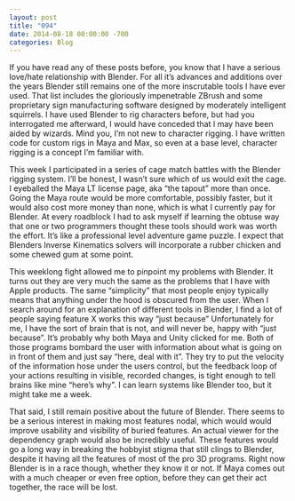 ```yaml
---
layout: post
title: "094"
date: 2014-08-18 00:00:00 -700
categories: Blog
---
```


If you have read any of these posts before, you know that I have a serious love/hate relationship with Blender. For all it’s advances and additions over the years Blender still remains one of the more inscrutable tools I have ever used. That list includes the gloriously impenetrable ZBrush and some proprietary sign manufacturing software designed by moderately intelligent squirrels. I have used Blender to rig characters before, but had you interrogated me afterward, I would have conceded that I may have been aided by wizards. Mind you, I’m not new to character rigging. I have written code for custom rigs in Maya and Max, so even at a base level, character rigging is a concept I’m familiar with.

This week I participated in a series of cage match battles with the Blender rigging system. I’ll be honest, I wasn’t sure which of us would exit the cage. I eyeballed the Maya LT license page, aka “the tapout” more than once. Going the Maya route would be more comfortable, possibly faster, but it would also cost more money than none, which is what I currently pay for Blender. At every roadblock I had to ask myself if learning the obtuse way that one or two programmers thought these tools should work was worth the effort. It’s like a professional level adventure game puzzle. I expect that Blenders Inverse Kinematics solvers will incorporate a rubber chicken and some chewed gum at some point.

This weeklong fight allowed me to pinpoint my problems with Blender. It turns out they are very much the same as the problems that I have with Apple products. The same “simplicity” that most people enjoy typically means that anything under the hood is obscured from the user. When I search around for an explanation of different tools in Blender, I find a lot of people saying feature X works this way “just because” Unfortunately for me, I have the sort of brain that is not, and will never be, happy with “just because”. It’s probably why both Maya and Unity clicked for me. Both of those programs bombard the user with information about what is going on in front of them and just say “here, deal with it”. They try to put the velocity of the information hose under the users control, but the feedback loop of your actions resulting in visible, recorded changes, is tight enough to tell brains like mine “here’s why”. I can learn systems like Blender too, but it might take me a week.

That said, I still remain positive about the future of Blender. There seems to be a serious interest in making most features nodal, which would would improve usability and visibility of buried features. An actual viewer for the dependency graph would also be incredibly useful. These features would go a long way in breaking the hobbyist stigma that still clings to Blender, despite it having all the features of most of the pro 3D programs. Right now Blender is in a race though, whether they know it or not. If Maya comes out with a much cheaper or even free option, before they can get their act together, the race will be lost.
